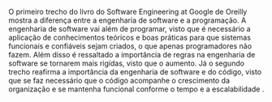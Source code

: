   O primeiro trecho do livro do Software Engineering at Google de Oreilly mostra a diferença entre a engenharia de software e a programação. A engenharia de software vai além de programar, visto que é necessário a aplicação de conhecimentos teóricos e boas práticas para que sistemas funcionais e confiáveis sejam criados, o que apenas programadores não fazem. Além disso é ressaltado a importância de regras na engenharia de software se tornarem mais rigídas, visto que o aumento.
  Já o segundo trecho reafirma a importância da engenharia de software e do código, visto que se faz necessário que o código acompanhe o crescimento da organização e se mantenha funcional conforme o tempo e a escalabilidade .

   
